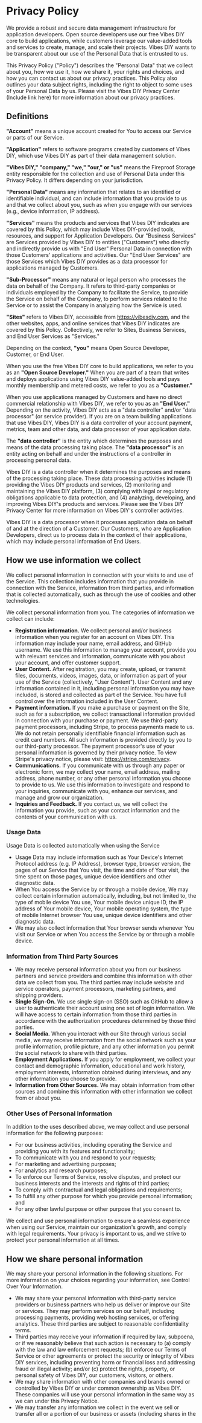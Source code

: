 # Privacy Policy

We provide a robust and secure data management infrastructure for application developers. Open source developers use our free Vibes DIY core to build applications, while customers leverage our value-added tools and services to create, manage, and scale their projects. Vibes DIY wants to be transparent about our use of the Personal Data that is entrusted to us.

This Privacy Policy ("Policy") describes the "Personal Data" that we collect about you, how we use it, how we share it, your rights and choices, and how you can contact us about our privacy practices. This Policy also outlines your data subject rights, including the right to object to some uses of your Personal Data by us. Please visit the Vibes DIY Privacy Center (Include link here) for more information about our privacy practices.

## Definitions

**"Account"** means a unique account created for You to access our Service or parts of our Service.

**"Application"** refers to software programs created by customers of Vibes DIY, which use Vibes DIY as part of their data management solution.

**"Vibes DIY," "company," "we," "our," or "us"** means the Fireproof Storage entity responsible for the collection and use of Personal Data under this Privacy Policy. It differs depending on your jurisdiction.

**"Personal Data"** means any information that relates to an identified or identifiable individual, and can include information that you provide to us and that we collect about you, such as when you engage with our services (e.g., device information, IP address).

**"Services"** means the products and services that Vibes DIY indicates are covered by this Policy, which may include Vibes DIY-provided tools, resources, and support for Application Developers. Our "Business Services" are Services provided by Vibes DIY to entities ("Customers") who directly and indirectly provide us with "End User" Personal Data in connection with those Customers' applications and activities. Our "End User Services" are those Services which Vibes DIY provides as a data processor for applications managed by Customers.

**"Sub-Processor"** means any natural or legal person who processes the data on behalf of the Company. It refers to third-party companies or individuals employed by the Company to facilitate the Service, to provide the Service on behalf of the Company, to perform services related to the Service or to assist the Company in analyzing how the Service is used.

**"Sites"** refers to Vibes DIY, accessible from https://vibesdiy.com, and the other websites, apps, and online services that Vibes DIY indicates are covered by this Policy. Collectively, we refer to Sites, Business Services, and End User Services as "Services."

Depending on the context, **"you"** means Open Source Developer, Customer, or End User.

When you use the free Vibes DIY core to build applications, we refer to you as an **"Open Source Developer."** When you are part of a team that writes and deploys applications using Vibes DIY value-added tools and pays monthly membership and metered costs, we refer to you as a **"Customer."**

When you use applications managed by Customers and have no direct commercial relationship with Vibes DIY, we refer to you as an **"End User."** Depending on the activity, Vibes DIY acts as a "data controller" and/or "data processor" (or service provider). If you are on a team building applications that use Vibes DIY, Vibes DIY is a data controller of your account payment, metrics, team and other data, and data processor of your application data.

The **"data controller"** is the entity which determines the purposes and means of the data processing taking place. The **"data processor"** is an entity acting on behalf and under the instructions of a controller in processing personal data.

Vibes DIY is a data controller when it determines the purposes and means of the processing taking place. These data processing activities include (1) providing the Vibes DIY products and services, (2) monitoring and maintaining the Vibes DIY platform, (3) complying with legal or regulatory obligations applicable to data protection, and (4) analyzing, developing, and improving Vibes DIY's products and services. Please see the Vibes DIY Privacy Center for more information on Vibes DIY's controller activities.

Vibes DIY is a data processor when it processes application data on behalf of and at the direction of a Customer. Our Customers, who are Application Developers, direct us to process data in the context of their applications, which may include personal information of End Users.

## How we use information we collect

We collect personal information in connection with your visits to and use of the Service. This collection includes information that you provide in connection with the Service, information from third parties, and information that is collected automatically, such as through the use of cookies and other technologies.

We collect personal information from you. The categories of information we collect can include:

- **Registration information.** We collect personal and/or business information when you register for an account on Vibes DIY. This information may include your name, email address, and GitHub username. We use this information to manage your account, provide you with relevant services and information, communicate with you about your account, and offer customer support.
- **User Content.** After registration, you may create, upload, or transmit files, documents, videos, images, data, or information as part of your use of the Service (collectively, "User Content"). User Content and any information contained in it, including personal information you may have included, is stored and collected as part of the Service. You have full control over the information included in the User Content.
- **Payment information.** If you make a purchase or payment on the Site, such as for a subscription, we collect transactional information provided in connection with your purchase or payment. We use third-party payment processors, including Stripe, to process payments made to us. We do not retain personally identifiable financial information such as credit card numbers. All such information is provided directly by you to our third-party processor. The payment processor's use of your personal information is governed by their privacy notice. To view Stripe's privacy notice, please visit: https://stripe.com/privacy.
- **Communications.** If you communicate with us through any paper or electronic form, we may collect your name, email address, mailing address, phone number, or any other personal information you choose to provide to us. We use this information to investigate and respond to your inquiries, communicate with you, enhance our services, and manage and grow our organization.
- **Inquiries and Feedback.** If you contact us, we will collect the information you provide, such as your contact information and the contents of your communication with us.

### Usage Data

Usage Data is collected automatically when using the Service

- Usage Data may include information such as Your Device's Internet Protocol address (e.g. IP Address), browser type, browser version, the pages of our Service that You visit, the time and date of Your visit, the time spent on those pages, unique device identifiers and other diagnostic data.
- When You access the Service by or through a mobile device, We may collect certain information automatically, including, but not limited to, the type of mobile device You use, Your mobile device unique ID, the IP address of Your mobile device, Your mobile operating system, the type of mobile Internet browser You use, unique device identifiers and other diagnostic data.
- We may also collect information that Your browser sends whenever You visit our Service or when You access the Service by or through a mobile device.

### Information from Third Party Sources

- We may receive personal information about you from our business partners and service providers and combine this information with other data we collect from you. The third parties may include website and service operators, payment processors, marketing partners, and shipping providers.
- **Single Sign-On.** We use single sign-on (SSO) such as GitHub to allow a user to authenticate their account using one set of login information. We will have access to certain information from those third parties in accordance with the authorization procedures determined by those third parties.
- **Social Media.** When you interact with our Site through various social media, we may receive information from the social network such as your profile information, profile picture, and any other information you permit the social network to share with third parties.
- **Employment Applications.** If you apply for employment, we collect your contact and demographic information, educational and work history, employment interests, information obtained during interviews, and any other information you choose to provide.
- **Information from Other Sources.** We may obtain information from other sources and combine this information with other information we collect from or about you.

### Other Uses of Personal Information

In addition to the uses described above, we may collect and use personal information for the following purposes:

- For our business activities, including operating the Service and providing you with its features and functionality;
- To communicate with you and respond to your requests;
- For marketing and advertising purposes;
- For analytics and research purposes;
- To enforce our Terms of Service, resolve disputes, and protect our business interests and the interests and rights of third parties;
- To comply with contractual and legal obligations and requirements;
- To fulfill any other purpose for which you provide personal information; and
- For any other lawful purpose or other purpose that you consent to.

We collect and use personal information to ensure a seamless experience when using our Service, maintain our organization's growth, and comply with legal requirements. Your privacy is important to us, and we strive to protect your personal information at all times.

## How we share personal information

We may share your personal information in the following situations. For more information on your choices regarding your information, see Control Over Your Information.

- We may share your personal information with third-party service providers or business partners who help us deliver or improve our Site or services. They may perform services on our behalf, including processing payments, providing web hosting services, or offering analytics. These third parties are subject to reasonable confidentiality terms.
- Third parties may receive your information if required by law, subpoena, or if we reasonably believe that such action is necessary to (a) comply with the law and law enforcement requests; (b) enforce our Terms of Service or other agreements or protect the security or integrity of Vibes DIY services, including preventing harm or financial loss and addressing fraud or illegal activity; and/or (c) protect the rights, property, or personal safety of Vibes DIY, our customers, visitors, or others.
- We may share information with other companies and brands owned or controlled by Vibes DIY or under common ownership as Vibes DIY. These companies will use your personal information in the same way as we can under this Privacy Notice.
- We may transfer any information we collect in the event we sell or transfer all or a portion of our business or assets (including shares in the
